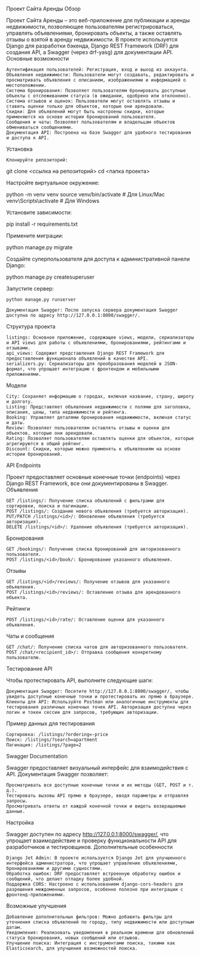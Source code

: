 Проект Сайта Аренды
Обзор

Проект Сайта Аренды – это веб-приложение для публикации и аренды недвижимости, позволяющее пользователям регистрироваться, управлять объявлениями, бронировать объекты, а также оставлять отзывы о взятой в аренду недвижимости. В проекте используется Django для разработки бэкенда, Django REST Framework (DRF) для создания API, а Swagger (через drf-yasg) для документации API.
Основные возможности

    Аутентификация пользователей: Регистрация, вход и выход из аккаунта.
    Объявления недвижимости: Пользователи могут создавать, редактировать и просматривать объявления с описанием, изображениями и информацией о местоположении.
    Система бронирования: Позволяет пользователям бронировать доступные объекты с отслеживанием статуса (в ожидании, одобрено или отклонено).
    Система отзывов и оценок: Пользователи могут оставлять отзывы и ставить оценки только для объектов, которые они арендовали.
    Скидки: Для объявлений могут быть настроены скидки, которые применяются на основе истории бронирований пользователя.
    Сообщения и чаты: Позволяет пользователям и владельцам объектов обмениваться сообщениями.
    Документация API: Построена на базе Swagger для удобного тестирования и доступа к API.

Установка

    Клонируйте репозиторий:

git clone <ссылка на репозиторий>
cd <папка проекта>

Настройте виртуальное окружение:

python -m venv venv
source venv/bin/activate  # Для Linux/Mac
venv\Scripts\activate     # Для Windows

Установите зависимости:

pip install -r requirements.txt

Примените миграции:

python manage.py migrate

Создайте суперпользователя для доступа к административной панели Django:

python manage.py createsuperuser

Запустите сервер:

    python manage.py runserver

    Документация Swagger: После запуска сервера документация Swagger доступна по адресу http://127.0.0.1:8000/swagger/.

Структура проекта

    listings: Основное приложение, содержащее views, модели, сериализаторы и API views для работы с объявлениями, бронированиями, рейтингами и отзывами.
    api_views: Содержит представления Django REST Framework для предоставления функционала объявлений в качестве API.
    serializers.py: Сериализаторы для преобразования моделей в JSON-формат, что упрощает интеграцию с фронтендом и мобильными приложениями.

Модели

    City: Сохраняет информацию о городах, включая название, страну, широту и долготу.
    Listing: Представляет объявления недвижимости с полями для заголовка, описания, цены, типа недвижимости и рейтинга.
    Booking: Управляет деталями бронирования недвижимости, включая статус и даты.
    Review: Позволяет пользователям оставлять отзывы и оценки для объектов, которые они арендовали.
    Rating: Позволяет пользователям оставлять оценки для объектов, которые агрегируются в общий рейтинг.
    Discount: Скидки, которые можно применять к объявлениям на основе истории бронирований.

API Endpoints

Проект предоставляет основные конечные точки (endpoints) через Django REST Framework, все они документированы в Swagger.
Объявления

    GET /listings/: Получение списка объявлений с фильтрами для сортировки, поиска и пагинации.
    POST /listings/: Создание нового объявления (требуется авторизация).
    PUT/PATCH /listings/<id>/: Обновление объявления (требуется авторизация).
    DELETE /listings/<id>/: Удаление объявления (требуется авторизация).

Бронирования

    GET /bookings/: Получение списка бронирований для авторизованного пользователя.
    POST /listings/<id>/book/: Бронирование указанного объявления.

Отзывы

    GET /listings/<id>/reviews/: Получение отзывов для указанного объявления.
    POST /listings/<id>/reviews/: Оставление отзыва для арендованного объекта.

Рейтинги

    POST /listings/<id>/rate/: Оставление оценки для указанного объявления.

Чаты и сообщения

    GET /chat/: Получение списка чатов для авторизованного пользователя.
    POST /chat/<recipient_id>/: Отправка сообщения конкретному пользователю.

Тестирование API

Чтобы протестировать API, выполните следующие шаги:

    Документация Swagger: Посетите http://127.0.0.1:8000/swagger/, чтобы увидеть доступные конечные точки и протестировать их прямо в браузере.
    Клиенты для API: Используйте Postman или аналогичные инструменты для тестирования различных конечных точек API. Авторизация доступна через логин и токен сессии для запросов, требующих авторизации.

Пример данных для тестирования

    Сортировка: /listings/?ordering=-price
    Поиск: /listings/?search=apartment
    Пагинация: /listings/?page=2

Swagger Documentation

Swagger предоставляет визуальный интерфейс для взаимодействия с API. Документация Swagger позволяет:

    Просматривать все доступные конечные точки и их методы (GET, POST и т. д.).
    Тестировать вызовы API прямо в браузере, вводя параметры и отправляя запросы.
    Просматривать ответы от каждой конечной точки и видеть возвращаемые данные.

Настройка

Swagger доступен по адресу http://127.0.0.1:8000/swagger/, что упрощает взаимодействие и проверку функциональности API для разработчиков и тестировщиков.
Дополнительные особенности

    Django Jet Admin: В проекте используется Django Jet для улучшенного интерфейса администратора, что упрощает управление объявлениями, бронированиями и другими сущностями.
    Обработка ошибок: DRF предоставляет встроенную обработку ошибок и сообщений, что делает отладку более удобной.
    Поддержка CORS: Настроено с использованием django-cors-headers для разрешения междоменных запросов, особенно полезно при интеграции с фронтенд-приложениями.

Возможные улучшения

    Добавление дополнительных фильтров: Можно добавить фильтры для уточнения списка объявлений по городу, типу недвижимости или доступным датам.
    Уведомления: Реализовать уведомления в реальном времени для обновлений статуса бронирования, новых сообщений или отзывов.
    Улучшение поиска: Интеграция с инструментами поиска, такими как Elasticsearch, для улучшения возможностей поиска.